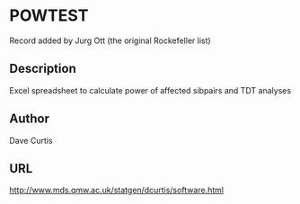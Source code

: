 # POWTEST
Record added by Jurg Ott (the original Rockefeller list)

## Description
Excel spreadsheet to calculate power of affected sibpairs and TDT analyses

## Author
Dave Curtis

## URL
http://www.mds.qmw.ac.uk/statgen/dcurtis/software.html